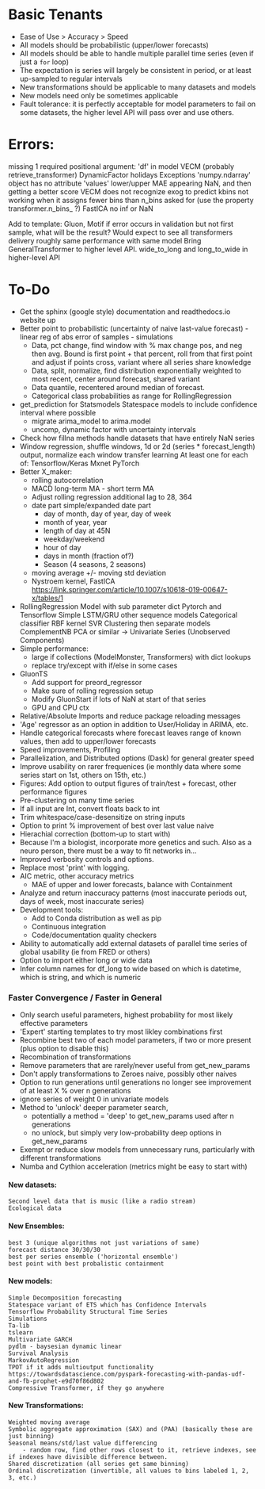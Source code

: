 # Basic Tenants
* Ease of Use > Accuracy > Speed
* All models should be probabilistic (upper/lower forecasts)
* All models should be able to handle multiple parallel time series (even if just a `for` loop)
* The expectation is series will largely be consistent in period, or at least up-sampled to regular intervals
* New transformations should be applicable to many datasets and models
* New models need only be sometimes applicable
* Fault tolerance: it is perfectly acceptable for model parameters to fail on some datasets, the higher level API will pass over and use others.

# Errors: 
missing 1 required positional argument: 'df' in model VECM  (probably retrieve_transformer)
DynamicFactor holidays 	Exceptions 'numpy.ndarray' object has no attribute 'values'
lower/upper MAE appearing NaN, and then getting a better score
VECM does not recognize exog to predict
kbins not working when it assigns fewer bins than n_bins asked for (use the property transformer.n_bins_ ?)
FastICA no inf or NaN

Add to template: Gluon, Motif
if error occurs in validation but not first sample, what will be the result?
Would expect to see all transformers delivery roughly same performance with same model
Bring GeneralTransformer to higher level API.
	wide_to_long and long_to_wide in higher-level API

# To-Do
* Get the sphinx (google style) documentation and readthedocs.io website up
* Better point to probabilistic (uncertainty of naive last-value forecast) - linear reg of abs error of samples - simulations
	* Data, pct change, find window with % max change pos, and neg then avg. Bound is first point + that percent, roll from that first point and adjust if points cross, variant where all series share knowledge
	* Data, split, normalize, find distribution exponentially weighted to most recent, center around forecast, shared variant
	* Data quantile, recentered around median of forecast.
	* Categorical class probabilities as range for RollingRegression
* get_prediction for Statsmodels Statespace models to include confidence interval where possible
	* migrate arima_model to arima.model
	* uncomp, dynamic factor with uncertainty intervals
* Check how fillna methods handle datasets that have entirely NaN series
* Window regression, 
		shuffle windows, 
		1d or 2d (series * forecast_length) output, 
		normalize each window
		transfer learning
		At least one for each of:
			Tensorflow/Keras
			Mxnet
			PyTorch
* Better X_maker:
	* rolling autocorrelation 
	* MACD long-term MA - short term MA
	* Adjust rolling regression additional lag to 28, 364
	* date part simple/expanded date part
		* day of month, day of year, day of week
		* month of year, year
		* length of day at 45N
		* weekday/weekend
		* hour of day
		* days in month (fraction of?)
		* Season (4 seasons, 2 seasons)
	* moving average +/- moving std deviation
	* Nystroem kernel, FastICA
	https://link.springer.com/article/10.1007/s10618-019-00647-x/tables/1
* RollingRegression
	Model with sub parameter dict
	Pytorch and Tensorflow Simple LSTM/GRU
	other sequence models
	Categorical classifier
	RBF kernel SVR
	Clustering then separate models
	ComplementNB
	PCA or similar -> Univariate Series (Unobserved Components)
* Simple performance:
	* large if collections (ModelMonster, Transformers) with dict lookups
	* replace try/except with if/else in some cases
* GluonTS
	* Add support for preord_regressor
	* Make sure of rolling regression setup
	* Modify GluonStart if lots of NaN at start of that series
	* GPU and CPU ctx
* Relative/Absolute Imports and reduce package reloading messages
* 'Age' regressor as an option in addition to User/Holiday in ARIMA, etc.
* Handle categorical forecasts where forecast leaves range of known values, then add to upper/lower forecasts
* Speed improvements, Profiling
* Parallelization, and Distributed options (Dask) for general greater speed
* Improve usability on rarer frequenices (ie monthly data where some series start on 1st, others on 15th, etc.)
* Figures: Add option to output figures of train/test + forecast, other performance figures
* Pre-clustering on many time series
* If all input are Int, convert floats back to int
* Trim whitespace/case-desensitize on string inputs
* Option to print % improvement of best over last value naive
* Hierachial correction (bottom-up to start with)
* Because I'm a biologist, incorporate more genetics and such. Also as a neuro person, there must be a way to fit networks in...
* Improved verbosity controls and options. 
* Replace most 'print' with logging.
* AIC metric, other accuracy metrics
	* MAE of upper and lower forecasts, balance with Containment
* Analyze and return inaccuracy patterns (most inaccurate periods out, days of week, most inaccurate series)
* Development tools:
	* Add to Conda distribution as well as pip
	* Continuous integration
	* Code/documentation quality checkers
* Ability to automatically add external datasets of parallel time series of global usability (ie from FRED or others)
* Option to import either long or wide data
* Infer column names for df_long to wide based on which is datetime, which is string, and which is numeric

### Faster Convergence / Faster in General
* Only search useful parameters, highest probability for most likely effective parameters
* 'Expert' starting templates to try most likley combinations first
* Recombine best two of each model parameters, if two or more present (plus option to disable this)
* Recombination of transformations
* Remove parameters that are rarely/never useful from get_new_params
* Don't apply transformations to Zeroes naive, possibly other naives
* Option to run generations until generations no longer see improvement of at least X % over n generations
* ignore series of weight 0 in univariate models
* Method to 'unlock' deeper parameter search, 
	* potentially a method = 'deep' to get_new_params used after n generations
	* no unlock, but simply very low-probability deep options in get_new_params
* Exempt or reduce slow models from unnecessary runs, particularly with different transformations
* Numba and Cythion acceleration (metrics might be easy to start with)

#### New datasets:
	Second level data that is music (like a radio stream)
	Ecological data

#### New Ensembles:
	best 3 (unique algorithms not just variations of same)
	forecast distance 30/30/30
	best per series ensemble ('horizontal ensemble')
	best point with best probalistic containment
#### New models:
	Simple Decomposition forecasting
	Statespace variant of ETS which has Confidence Intervals
	Tensorflow Probability Structural Time Series
	Simulations
	Ta-lib
	tslearn
	Multivariate GARCH
	pydlm - baysesian dynamic linear
	Survival Analysis
	MarkovAutoRegression
	TPOT if it adds multioutput functionality
	https://towardsdatascience.com/pyspark-forecasting-with-pandas-udf-and-fb-prophet-e9d70f86d802
	Compressive Transformer, if they go anywhere

#### New Transformations:
	Weighted moving average
	Symbolic aggregate approximation (SAX) and (PAA) (basically these are just binning)
	Seasonal means/std/last value differencing
		- random row, find other rows closest to it, retrieve indexes, see if indexes have divisible difference between.
	Shared discretization (all series get same binning)
	Ordinal discretization (invertible, all values to bins labeled 1, 2, 3, etc.)
	